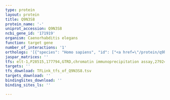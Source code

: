 ```yaml
---
type: protein
layout: protein
title: Q9N3S8
protein_name: '-'
uniprot_accession: Q9N3S8
ncbi_gene_id: '171919'
organism: Caenorhabditis elegans
function: target gene
number_of_interactions: '1'
orthologs: '[{"species": "Homo sapiens", "id": ["<a href=\"/protein/q9h4a6\">Q9H4A6</a>"]}, {"species": "Mus musculus", "id": ["<a href=\"/protein/q9cra5\">Q9CRA5</a>"]}, {"species": "Rattus norvegicus", "id": ["<a href=\"/protein/q569c9\">Q569C9</a>"]}, {"species": "Drosophila melanogaster", "id": ["<a href=\"/protein/q9vq93\">Q9VQ93</a>"]}, {"species": "Danio rerio", "id": ["<a href=\"/protein/e7fgm1\">E7FGM1</a>", "<a href=\"/protein/q503s3\">Q503S3</a>"]}]'
jaspar_matrices: ''
tfs: elt-1,P28515,177794,GTRD,chromatin immunoprecipitation assay,27924024%5Buid%5D,No
targets: ''
tfs_download: TFLink_tfs_of_Q9N3S8.tsv
targets_download: ''
bindingSites_download: ''
binding_sites_ls: ''

---
```

